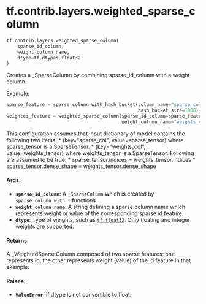 <div itemscope itemtype="http://developers.google.com/ReferenceObject">
<meta itemprop="name" content="tf.contrib.layers.weighted_sparse_column" />
<meta itemprop="path" content="Stable" />
</div>

# tf.contrib.layers.weighted_sparse_column

``` python
tf.contrib.layers.weighted_sparse_column(
    sparse_id_column,
    weight_column_name,
    dtype=tf.dtypes.float32
)
```

Creates a _SparseColumn by combining sparse_id_column with a weight column.

Example:

  ```python
  sparse_feature = sparse_column_with_hash_bucket(column_name="sparse_col",
                                                  hash_bucket_size=1000)
  weighted_feature = weighted_sparse_column(sparse_id_column=sparse_feature,
                                            weight_column_name="weights_col")
  ```

  This configuration assumes that input dictionary of model contains the
  following two items:
    * (key="sparse_col", value=sparse_tensor) where sparse_tensor is
      a SparseTensor.
    * (key="weights_col", value=weights_tensor) where weights_tensor
      is a SparseTensor.
   Following are assumed to be true:
     * sparse_tensor.indices = weights_tensor.indices
     * sparse_tensor.dense_shape = weights_tensor.dense_shape

#### Args:

* <b>`sparse_id_column`</b>: A `_SparseColumn` which is created by
    `sparse_column_with_*` functions.
* <b>`weight_column_name`</b>: A string defining a sparse column name which represents
    weight or value of the corresponding sparse id feature.
* <b>`dtype`</b>: Type of weights, such as <a href="../../../tf/dtypes.md#float32"><code>tf.float32</code></a>. Only floating and integer
    weights are supported.


#### Returns:

A _WeightedSparseColumn composed of two sparse features: one represents id,
the other represents weight (value) of the id feature in that example.


#### Raises:

* <b>`ValueError`</b>: if dtype is not convertible to float.